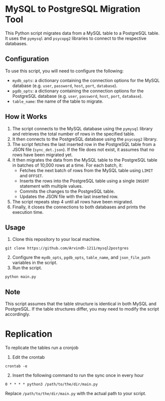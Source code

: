 # MySQL to PostgreSQL Migration Tool

This Python script migrates data from a MySQL table to a PostgreSQL table. It uses the `pymysql` and `psycopg2` libraries to connect to the respective databases.

## Configuration

To use this script, you will need to configure the following:

* `mydb_opts`: a dictionary containing the connection options for the MySQL database (e.g. `user`, `password`, `host`, `port`, `database`).
* `pgdb_opts`: a dictionary containing the connection options for the PostgreSQL database (e.g. `user`, `password`, `host`, `port`, `database`).
* `table_name`: the name of the table to migrate.

## How it Works

1. The script connects to the MySQL database using the `pymysql` library and retrieves the total number of rows in the specified table.
2. It then connects to the PostgreSQL database using the `psycopg2` library.
3. The script fetches the last inserted row in the PostgreSQL table from a JSON file (`sync_det.json`). If the file does not exist, it assumes that no rows have been migrated yet.
4. It then migrates the data from the MySQL table to the PostgreSQL table in batches of 10,000 rows at a time. For each batch, it:
	* Fetches the next batch of rows from the MySQL table using `LIMIT` and `OFFSET`.
	* Inserts the rows into the PostgreSQL table using a single `INSERT` statement with multiple values.
	* Commits the changes to the PostgreSQL table.
	* Updates the JSON file with the last inserted row.
5. The script repeats step 4 until all rows have been migrated.
6. Finally, it closes the connections to both databases and prints the execution time.

## Usage

1. Clone this repository to your local machine.
```
git clone https://github.com/Arvindh-1211/mysql2postgres
```
2. Configure the `mydb_opts`, `pgdb_opts`, `table_name`, and `json_file_path` variables in the script.
3. Run the script.
```
python main.py
```

## Note

This script assumes that the table structure is identical in both MySQL and PostgreSQL. If the table structures differ, you may need to modify the script accordingly.

# Replication
To replicate the tables run a cronjob
1. Edit the crontab
```
crontab -e
```
2. Insert the following command to run the sync once in every hour
```
0 * * * * python3 /path/to/the/dir/main.py
```
Replace `/path/to/the/dir/main.py` with the actual path to your script.